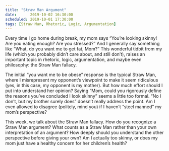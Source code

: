 ```yaml
---
title: "Straw Man Argument"
date:      2019-10-02 16:30:00
scheduled: 2019-10-01 17:30:00
tags: [Straw Man, Rhetoric, Logic, Argumentation]
---
```

Every time I go home during break, my mom says “You’re looking skinny! Are you eating enough? Are you stressed?” And I generally say something like “What, do you want me to get fat, Mom?” This wonderful tidbit from my life (which you probably didn’t care about, and still don’t), raises an important topic in rhetoric, logic, argumentation, and maybe even philosophy: the Straw Man fallacy.

The initial “you want me to be obese” response is the typical Straw Man, where I misrepresent my opponent’s viewpoint to make it seem ridiculous (yes, in this case, my opponent is my mother). But how much effort should I put into understand her opinion? Saying “Mom, could you rigorously define the reasons you’ve concluded I look skinny” seems a little too formal. “No I don’t, but my brother surely does” doesn’t really address the point. Am I even allowed to disagree (politely, mind you) if I haven’t “steel manned” my mom’s perspective?

This week, we talk about the Straw Man fallacy. How do you recognize a Straw Man argument? What counts as a Straw Man rather than your own interpretation of an argument? How deeply should you understand the other perspective before giving your own? Am I actually too skinny, or does my mom just have a healthy concern for her children’s health?
